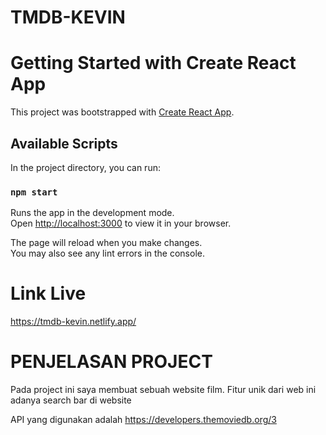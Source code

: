 # TMDB-KEVIN

# Getting Started with Create React App

This project was bootstrapped with [Create React App](https://github.com/facebook/create-react-app).

## Available Scripts

In the project directory, you can run:

### `npm start`

Runs the app in the development mode.\
Open [http://localhost:3000](http://localhost:3000) to view it in your browser.

The page will reload when you make changes.\
You may also see any lint errors in the console.

# Link Live
https://tmdb-kevin.netlify.app/

# PENJELASAN PROJECT
Pada project ini saya membuat sebuah website film.
Fitur unik dari web ini adanya search bar di website

API yang digunakan adalah https://developers.themoviedb.org/3

